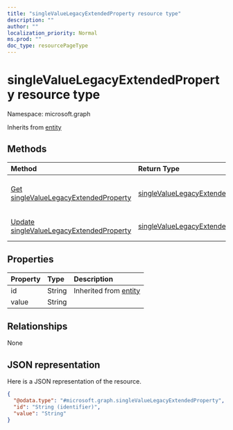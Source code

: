 ```yaml
---
title: "singleValueLegacyExtendedProperty resource type"
description: ""
author: ""
localization_priority: Normal
ms.prod: ""
doc_type: resourcePageType
---
```


# singleValueLegacyExtendedProperty resource type


Namespace: microsoft.graph




Inherits from [entity](../resources/entity.md)

## Methods
|Method|Return Type|Description|
|:---|:---|:---|
|[Get singleValueLegacyExtendedProperty](../api/singlevaluelegacyextendedproperty-get.md)|[singleValueLegacyExtendedProperty](../resources/singlevaluelegacyextendedproperty.md)|Read properties and relationships of the [singleValueLegacyExtendedProperty](../resources/singlevaluelegacyextendedproperty.md) object.|
|[Update singleValueLegacyExtendedProperty](../api/singlevaluelegacyextendedproperty-update.md)|[singleValueLegacyExtendedProperty](../resources/singlevaluelegacyextendedproperty.md)|Update the properties of a [singleValueLegacyExtendedProperty](../resources/singlevaluelegacyextendedproperty.md) object.|

## Properties
|Property|Type|Description|
|:---|:---|:---|
|id|String| Inherited from [entity](../resources/entity.md)|
|value|String||

## Relationships
None

## JSON representation
Here is a JSON representation of the resource.
<!-- {
  "blockType": "resource",
  "keyProperty": "id",
  "@odata.type": "microsoft.graph.singleValueLegacyExtendedProperty",
  "baseType": "microsoft.graph.entity",
  "openType": false
}
-->
``` json
{
  "@odata.type": "#microsoft.graph.singleValueLegacyExtendedProperty",
  "id": "String (identifier)",
  "value": "String"
}
```

